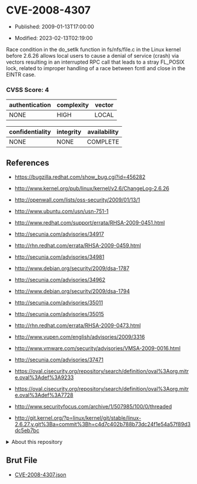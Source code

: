 # CVE-2008-4307

- Published: 2009-01-13T17:00:00

- Modified: 2023-02-13T02:19:00

Race condition in the do_setlk function in fs/nfs/file.c in the Linux kernel before 2.6.26 allows local users to cause a denial of service (crash) via vectors resulting in an interrupted RPC call that leads to a stray FL_POSIX lock, related to improper handling of a race between fcntl and close in the EINTR case.

### CVSS Score: **4**

| authentication | complexity | vector |
| --- | --- | --- |
| NONE | HIGH | LOCAL |

| confidentiality | integrity | availability |
| --- | --- | --- |
| NONE | NONE | COMPLETE |

## References

* https://bugzilla.redhat.com/show_bug.cgi?id=456282

* http://www.kernel.org/pub/linux/kernel/v2.6/ChangeLog-2.6.26

* http://openwall.com/lists/oss-security/2009/01/13/1

* http://www.ubuntu.com/usn/usn-751-1

* http://www.redhat.com/support/errata/RHSA-2009-0451.html

* http://secunia.com/advisories/34917

* http://rhn.redhat.com/errata/RHSA-2009-0459.html

* http://secunia.com/advisories/34981

* http://www.debian.org/security/2009/dsa-1787

* http://secunia.com/advisories/34962

* http://www.debian.org/security/2009/dsa-1794

* http://secunia.com/advisories/35011

* http://secunia.com/advisories/35015

* http://rhn.redhat.com/errata/RHSA-2009-0473.html

* http://www.vupen.com/english/advisories/2009/3316

* http://www.vmware.com/security/advisories/VMSA-2009-0016.html

* http://secunia.com/advisories/37471

* https://oval.cisecurity.org/repository/search/definition/oval%3Aorg.mitre.oval%3Adef%3A9233

* https://oval.cisecurity.org/repository/search/definition/oval%3Aorg.mitre.oval%3Adef%3A7728

* http://www.securityfocus.com/archive/1/507985/100/0/threaded

* http://git.kernel.org/?p=linux/kernel/git/stable/linux-2.6.27.y.git%3Ba=commit%3Bh=c4d7c402b788b73dc24f1e54a57f89d3dc5eb7bc

<details>
<summary>About this repository</summary> 

  This repository is part of the project [Live Hack CVE](https://github.com/Live-Hack-CVE). Main website can be found [www.live-hack.org](https://www.live-hack.org) 
  
  Made by [Sn0wAlice](https://github.com/Sn0wAlice) for the people that care about security and need to have a feed of the latest CVEs. Hope you enjoy it, don't forget to star the repo and follow me on [Twitter](https://twitter.com/Sn0wAlice) and [Github](https://github.com/Sn0wAlice). And that is my [personnal website](https://www.alice-snow.me/)

  - [Home Page](https://github.com/Live-Hack-CVE)
  - [Framework](https://github.com/Live-Hack-CVE/cve-framework)
  - [CVE database](https://github.com/Live-Hack-CVE/full_database)
  - [Changelog](https://github.com/Live-Hack-CVE/Changelog)
</details>

## Brut File

* [CVE-2008-4307.json](https://raw.githubusercontent.com/Live-Hack-CVE/full_database/main/cves/2008/CVE-2008-4307.json)

